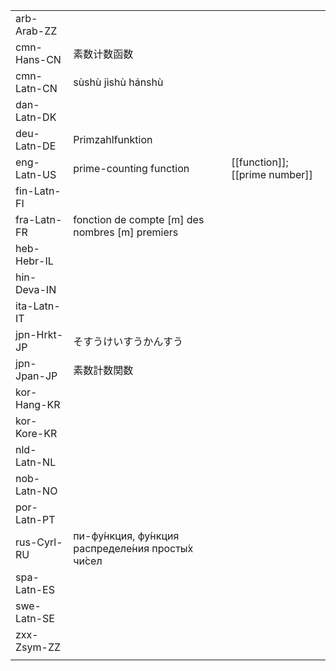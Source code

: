 | | | |
|-|-|-|
| arb-Arab-ZZ |  |  |
| cmn-Hans-CN | 素数计数函数 |  |
| cmn-Latn-CN | sùshù jìshù hánshù |  |
| dan-Latn-DK |  |  |
| deu-Latn-DE | Primzahlfunktion |  |
| eng-Latn-US | prime-counting function | [[function]]; [[prime number]] |
| fin-Latn-FI |  |  |
| fra-Latn-FR | fonction de compte [m] des nombres [m] premiers |  |
| heb-Hebr-IL |  |  |
| hin-Deva-IN |  |  |
| ita-Latn-IT |  |  |
| jpn-Hrkt-JP | そすうけいすうかんすう |  |
| jpn-Jpan-JP | 素数計数関数 |  |
| kor-Hang-KR |  |  |
| kor-Kore-KR |  |  |
| nld-Latn-NL |  |  |
| nob-Latn-NO |  |  |
| por-Latn-PT |  |  |
| rus-Cyrl-RU | пи-фу́нкция, фу́нкция распределе́ния просты́х чи́сел |  |
| spa-Latn-ES |  |  |
| swe-Latn-SE |  |  |
| zxx-Zsym-ZZ |  |  |
|  |  |  |
